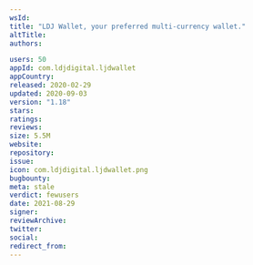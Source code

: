 ```yaml
---
wsId: 
title: "LDJ Wallet, your preferred multi-currency wallet."
altTitle: 
authors:

users: 50
appId: com.ldjdigital.ljdwallet
appCountry: 
released: 2020-02-29
updated: 2020-09-03
version: "1.18"
stars: 
ratings: 
reviews: 
size: 5.5M
website: 
repository: 
issue: 
icon: com.ldjdigital.ljdwallet.png
bugbounty: 
meta: stale
verdict: fewusers
date: 2021-08-29
signer: 
reviewArchive:
twitter: 
social:
redirect_from:
---
```


